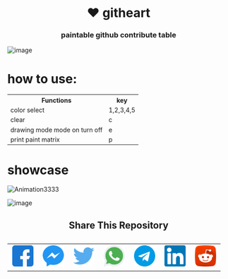 <div align="center">
<h1>❤️ githeart</h1>
 <h3>paintable github contribute table</h3>
</div>
 
![image](https://user-images.githubusercontent.com/48323786/130625675-945dcc00-dcc9-45d5-8319-29d8fd5c3b13.png)
 
 # how to use:
 
 <table>
  <tr>
    <th>Functions</th>
    <th>key</th>
  </tr>
  <tr>
    <td>color select</td>
    <td>1,2,3,4,5</td>
  </tr>
 <tr>
    <td>clear</td>
    <td>c</td>
  </tr>
 <tr>
    <td>drawing mode mode on turn off</td>
    <td>e</td>
  </tr>
 <tr>
    <td>print paint matrix</td>
    <td>p</td>
  </tr>
</table>

# showcase

![Animation3333](https://user-images.githubusercontent.com/48323786/130656806-4e445c1e-9648-448d-8968-fa8fd804c636.gif)

![image](https://user-images.githubusercontent.com/48323786/130627200-977b979b-7243-4e57-9c6f-77a3fe5d9db5.png)

<h2 align=center> Share This Repository<h2/>

<table align='center'>
    <tr>
        <td>
            <a href="https://web.facebook.com/sharer.php?t=I%20found%20a%20nice%20repo%20i%20say%20check%20it%20out&u=https://github.com/bahadiraraz/githeart&_rdc=1&_rdr" >
                <img src="https://github.com/myygunduz/Badge-Link-Creater/blob/main/Assets/icons/facebook.svg" height="48" width="48" alt="Facebook"/>
            </a>
        </td>
        <td>
            <a href="https://www.facebook.com/dialog/send?link=https://github.com/bahadiraraz/githeart&app_id=291494419107518&redirect_uri=https://github.com/bahadiraraz/githeart" >
                <img src="https://github.com/myygunduz/Badge-Link-Creater/blob/main/Assets/icons/messenger.svg" height="48" width="48" alt="Facebook Messenger"/>
            </a>
        </td>
        <td>
            <a href="https://twitter.com/intent/tweet?text=I%20found%20a%20nice%20repo%20i%20say%20check%20it%20out&url=https://github.com/bahadiraraz/githeart" >
                <img src="https://github.com/myygunduz/Badge-Link-Creater/blob/main/Assets/icons/twitter.svg" height="48" width="48" alt="Twitter"/>
            </a>
        </td>
        <td>
            <a href="https://web.whatsapp.com/send?text=I%20found%20a%20nice%20repo%20i%20say%20check%20it%20out https://github.com/bahadiraraz/githeart" >
                <img src="https://github.com/myygunduz/Badge-Link-Creater/blob/main/Assets/icons/whatsapp.svg" height="48" width="48" alt="WhatsApp"/>
            </a>
        </td>
        <td>
            <a href="https://t.me/share/url?url=https://github.com/bahadiraraz/githeart&text=GI%20found%20a%20nice%20repo%20i%20say%20check%20it%20out" >
                <img src="https://github.com/myygunduz/Badge-Link-Creater/blob/main/Assets/icons/telegram.svg" height="48" width="48" alt="Telegram"/>
            </a>
        </td>
        <td>
            <a href="https://www.linkedin.com/shareArticle?title=I%20found%20a%20nice%20repo%20i%20say%20check%20it%20out&url=https://github.com/bahadiraraz/githeart" >
                <img src="https://github.com/myygunduz/Badge-Link-Creater/blob/main/Assets/icons/linkedin.svg" height="48" width="48" alt="LinkedIn"/>
            </a>
        </td>
        <td>
            <a href="https://www.reddit.com/submit?title=I%20found%20a%20nice%20repo%20i%20say%20check%20it%20out&url=https://github.com/bahadiraraz/githeart" >
                <img src="https://github.com/myygunduz/Badge-Link-Creater/blob/main/Assets/icons/reddit.svg" height="48" width="48" alt="Reddit"/>
            </a>
        </td>
    </tr>
</table>
